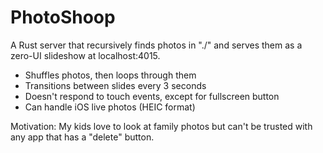 # PhotoShoop
A Rust server that recursively finds photos in "./" and serves them as a zero-UI slideshow at localhost:4015.

- Shuffles photos, then loops through them
- Transitions between slides every 3 seconds
- Doesn't respond to touch events, except for fullscreen button
- Can handle iOS live photos (HEIC format)

Motivation: My kids love to look at family photos but can't be trusted with any app that has a "delete" button.
